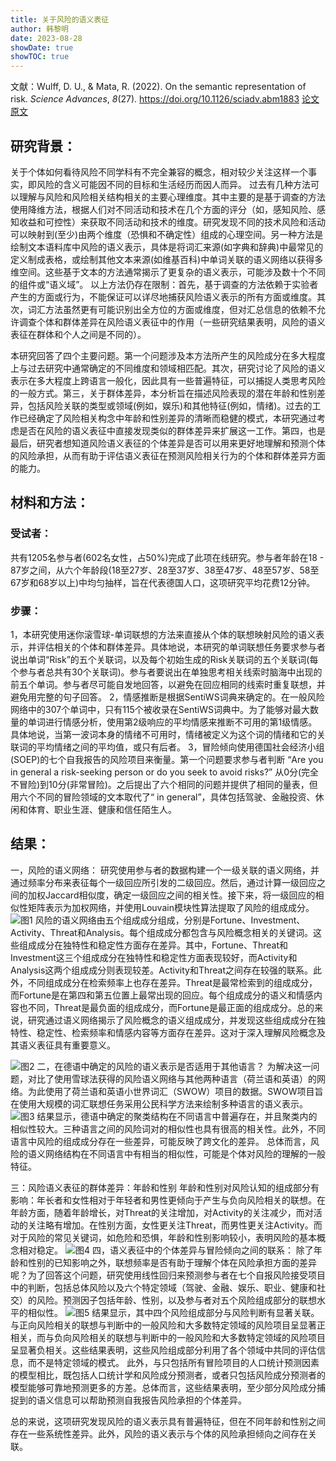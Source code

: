 ```yaml
---
title: 关于风险的语义表征
author: 韩黎明
date: 2023-08-28
showDate: true
showTOC: true
---
```

文献：Wulff, D. U., & Mata, R. (2022). On the semantic representation of risk. _Science Advances_, _8_(27). https://doi.org/10.1126/sciadv.abm1883
[论文原文](../Source_Files/2023-08-28-HLM.pdf)
## 研究背景：

关于个体如何看待风险不同学科有不完全兼容的概念，相对较少关注这样一个事实，即风险的含义可能因不同的目标和生活经历而因人而异。
过去有几种方法可以理解与风险和风险相关结构相关的主要心理维度。其中主要的是基于调查的方法使用降维方法，根据人们对不同活动和技术在几个方面的评分（如，感知风险、感知收益和可控性）来获取不同活动和技术的维度。研究发现不同的技术风险和活动可以映射到(至少)由两个维度（恐惧和不确定性）组成的心理空间。另一种方法是绘制文本语料库中风险的语义表示，具体是将词汇来源(如字典和辞典)中最常见的定义制成表格，或绘制其他文本来源(如维基百科)中单词关联的语义网络以获得多维空间。这些基于文本的方法通常揭示了更复杂的语义表示，可能涉及数十个不同的组件或“语义域”。
以上方法仍存在限制：首先，基于调查的方法依赖于实验者产生的方面或行为，不能保证可以详尽地捕获风险语义表示的所有方面或维度。其次，词汇方法虽然更有可能识别出全方位的方面或维度，但对汇总信息的依赖不允许调查个体和群体差异在风险语义表征中的作用（一些研究结果表明，风险的语义表征在群体和个人之间是不同的）。

本研究回答了四个主要问题。第一个问题涉及本方法所产生的风险成分在多大程度上与过去研究中通常确定的不同维度和领域相匹配。其次，研究讨论了风险的语义表示在多大程度上跨语言一般化，因此具有一些普遍特征，可以捕捉人类思考风险的一般方式。第三，关于群体差异，本分析旨在描述风险表现的潜在年龄和性别差异，包括风险关联的类型或领域(例如，娱乐)和其他特征(例如，情绪)。过去的工作已经确定了风险相关构念中年龄和性别差异的清晰而稳健的模式，本研究通过考虑是否在风险的语义表征中直接发现类似的群体差异来扩展这一工作。第四，也是最后，研究者想知道风险语义表征的个体差异是否可以用来更好地理解和预测个体的风险承担，从而有助于评估语义表征在预测风险相关行为的个体和群体差异方面的能力。
## 材料和方法：
### 受试者：
共有1205名参与者(602名女性，占50%)完成了此项在线研究。参与者年龄在18 - 87岁之间，从六个年龄段(18至27岁、28至37岁、38至47岁、48至57岁、58至67岁和68岁以上)中均匀抽样，旨在代表德国人口，这项研究平均花费12分钟。
### 步骤：
1，本研究使用迷你滚雪球-单词联想的方法来直接从个体的联想映射风险的语义表示，并评估相关的个体和群体差异。具体地说，本研究的单词联想任务要求参与者说出单词“Risk”的五个关联词，以及每个初始生成的Risk关联词的五个关联词(每个参与者总共有30个关联词)。参与者要说出在单独思考相关线索时脑海中出现的前五个单词。参与者尽可能自发地回答，以避免在回应相同的线索时重复联想，并避免用完整的句子回答。
2，情感推断是根据SentiWS词典来确定的。在一般风险网络中的307个单词中，只有115个被收录在SentiWS词典中。为了能够对最大数量的单词进行情感分析，使用第2级响应的平均情感来推断不可用的第1级情感。具体地说，当第一波词本身的情绪不可用时，情绪被定义为这个词的情绪和它的关联词的平均情绪之间的平均值，或只有后者。
3，冒险倾向使用德国社会经济小组(SOEP)的七个自我报告的风险项目来衡量。第一个问题要求参与者判断 “Are you in general a risk-seeking person or do you seek to avoid risks?” 从0分(完全不冒险)到10分(非常冒险)。之后提出了六个相同的问题并提供了相同的量表，但用六个不同的冒险领域的文本取代了“ in general”，具体包括驾驶、金融投资、休闲和体育、职业生涯、健康和信任陌生人。

## 结果：
一，风险的语义网络：
研究使用参与者的数据构建一个一级关联的语义网络，并通过频率分布来表征每个一级回应所引发的二级回应。然后，通过计算一级回应之间的加权Jaccard相似度，确定一级回应之间的相关性。接下来，将一级回应的相似性矩阵表示为加权网络，并使用Louvain模块性算法提取了风险的组成成分。
![图1](../Supporting_Information/2023-08-28-HLM-Fig1.png)
风险的语义网络由五个组成成分组成，分别是Fortune、Investment、Activity、Threat和Analysis。每个组成成分都包含与风险概念相关的关键词。这些组成成分在独特性和稳定性方面存在差异。其中，Fortune、Threat和Investment这三个组成成分在独特性和稳定性方面表现较好，而Activity和Analysis这两个组成成分则表现较差。Activity和Threat之间存在较强的联系。此外，不同组成成分在检索频率上也存在差异。Threat是最常检索到的组成成分，而Fortune是在第四和第五位置上最常出现的回应。每个组成成分的语义和情感内容也不同，Threat是最负面的组成成分，而Fortune是最正面的组成成分。总的来说，研究通过语义网络揭示了风险概念的语义组成成分，并发现这些组成成分在独特性、稳定性、检索频率和情感内容等方面存在差异。这对于深入理解风险概念及其语义表征具有重要意义。

![图2](../Supporting_Information/2023-08-28-HLM-Fig2.png)
二，在德语中确定的风险的语义表示是否适用于其他语言？
为解决这一问题，对比了使用雪球法获得的风险语义网络与其他两种语言（荷兰语和英语）的网络。为此使用了荷兰语和英语小世界词汇（SWOW）项目的数据。SWOW项目旨在使用大规模的词汇联想任务采用公民科学方法来绘制多种语言的语义表示。
![图3](../Supporting_Information/2023-08-28-HLM-Fig3.png)
结果显示，德语中确定的聚类结构在不同语言中普遍存在，并且聚类内的相似性较大。三种语言之间的风险词对的相似性也具有很高的相关性。此外，不同语言中风险的组成成分存在一些差异，可能反映了跨文化的差异。
总体而言，风险的语义网络结构在不同语言中有相当的相似性，可能是个体对风险的理解的一般特征。

三：风险语义表征的群体差异：年龄和性别
年龄和性别对风险认知的组成部分有影响：年长者和女性相对于年轻者和男性更倾向于产生与负向风险相关的联想。在年龄方面，随着年龄增长，对Threat的关注增加，对Activity的关注减少，而对活动的关注略有增加。在性别方面，女性更关注Threat，而男性更关注Activity。而对于风险的常见关键词，如危险和恐惧，年龄和性别影响较小，表明风险的基本概念相对稳定。
![图4](../Supporting_Information/2023-08-28-HLM-Fig4.png)
四，语义表征中的个体差异与冒险倾向之间的联系：
除了年龄和性别的已知影响之外，联想频率是否有助于理解个体在风险承担方面的差异呢？为了回答这个问题，研究使用线性回归来预测参与者在七个自报风险接受项目中的判断，包括总体风险以及六个特定领域（驾驶、金融、娱乐、职业、健康和社交）的风险。预测因子包括年龄、性别，以及参与者对五个风险组成部分的联想水平的相似性。
![图5](../Supporting_Information/2023-08-28-HLM-Fig5.png)
结果显示，其中四个风险组成部分与风险判断有显著关联。与正向风险相关的联想与判断中的一般风险和大多数特定领域的风险项目呈显著正相关，而与负向风险相关的联想与判断中的一般风险和大多数特定领域的风险项目呈显著负相关。这些结果表明，这些风险组成部分利用了各个领域中共同的评估信息，而不是特定领域的模式。
此外，与只包括所有冒险项目的人口统计预测因素的模型相比，既包括人口统计学和风险成分预测者，或者只包括风险成分预测者的模型能够可靠地预测更多的方差。总体而言，这些结果表明，至少部分风险成分捕捉到的语义信息可以帮助预测自我报告风险承担的个体差异。


总的来说，这项研究发现风险的语义表示具有普遍特征，但在不同年龄和性别之间存在一些系统性差异。此外，风险的语义表示与个体的风险承担倾向之间存在关联。

